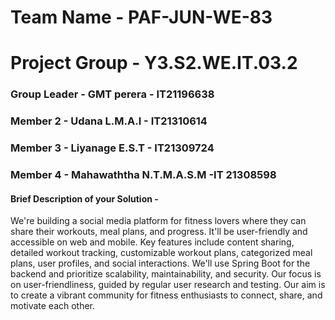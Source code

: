 

# Team Name - PAF-JUN-WE-83
# Project Group -   Y3.S2.WE.IT.03.2
### Group Leader - GMT perera - IT21196638
### Member 2 - Udana L.M.A.I - IT21310614
### Member 3 - Liyanage E.S.T - IT21309724
### Member 4 - Mahawaththa N.T.M.A.S.M -IT 21308598

#### Brief Description of your Solution - 

We're building a social media platform for fitness lovers where they can share their workouts, meal plans, and progress. It'll be user-friendly and accessible on web and mobile. Key features include content sharing, detailed workout tracking, customizable workout plans, categorized meal plans, user profiles, and social interactions. We'll use Spring Boot for the backend and prioritize scalability, maintainability, and security. Our focus is on user-friendliness, guided by regular user research and testing. Our aim is to create a vibrant community for fitness enthusiasts to connect, share, and motivate each other.

